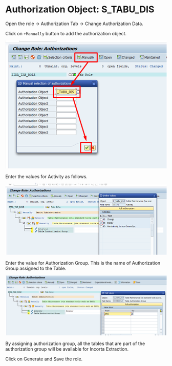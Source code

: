 # Authorization Object: S_TABU_DIS

Open the role -> Authorization Tab -> Change Authorization Data.

Click on `+Manually` button to add the authorization object.

<img src="general/assets/images/tab-dis-insert.png" width="700" />

Enter the values for Activity as follows.

<img src="general/assets/images/tab-dis-activity.png" width="700" />

Enter the value for Authorization Group. This is the name of Authorization Group assigned to the Table.

<img src="general/assets/images/tab-dis-group.png" width="700" />

By assigning authorization group, all the tables that are part of the authorization group will be available for Incorta Extraction.

Click on Generate and Save the role.
